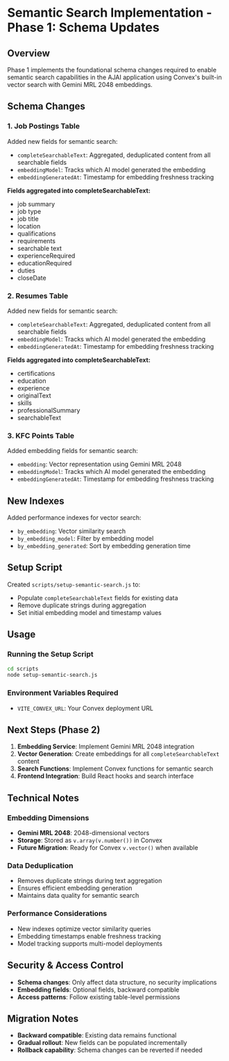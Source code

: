 # Semantic Search Implementation - Phase 1: Schema Updates

## Overview
Phase 1 implements the foundational schema changes required to enable semantic search capabilities in the AJAI application using Convex's built-in vector search with Gemini MRL 2048 embeddings.

## Schema Changes

### 1. Job Postings Table
Added new fields for semantic search:
- `completeSearchableText`: Aggregated, deduplicated content from all searchable fields
- `embeddingModel`: Tracks which AI model generated the embedding
- `embeddingGeneratedAt`: Timestamp for embedding freshness tracking

**Fields aggregated into completeSearchableText:**
- job summary
- job type
- job title
- location
- qualifications
- requirements
- searchable text
- experienceRequired
- educationRequired
- duties
- closeDate

### 2. Resumes Table
Added new fields for semantic search:
- `completeSearchableText`: Aggregated, deduplicated content from all searchable fields
- `embeddingModel`: Tracks which AI model generated the embedding
- `embeddingGeneratedAt`: Timestamp for embedding freshness tracking

**Fields aggregated into completeSearchableText:**
- certifications
- education
- experience
- originalText
- skills
- professionalSummary
- searchableText

### 3. KFC Points Table
Added embedding fields for semantic search:
- `embedding`: Vector representation using Gemini MRL 2048
- `embeddingModel`: Tracks which AI model generated the embedding
- `embeddingGeneratedAt`: Timestamp for embedding freshness tracking

## New Indexes
Added performance indexes for vector search:
- `by_embedding`: Vector similarity search
- `by_embedding_model`: Filter by embedding model
- `by_embedding_generated`: Sort by embedding generation time

## Setup Script
Created `scripts/setup-semantic-search.js` to:
- Populate `completeSearchableText` fields for existing data
- Remove duplicate strings during aggregation
- Set initial embedding model and timestamp values

## Usage

### Running the Setup Script
```bash
cd scripts
node setup-semantic-search.js
```

### Environment Variables Required
- `VITE_CONVEX_URL`: Your Convex deployment URL

## Next Steps (Phase 2)
1. **Embedding Service**: Implement Gemini MRL 2048 integration
2. **Vector Generation**: Create embeddings for all `completeSearchableText` content
3. **Search Functions**: Implement Convex functions for semantic search
4. **Frontend Integration**: Build React hooks and search interface

## Technical Notes

### Embedding Dimensions
- **Gemini MRL 2048**: 2048-dimensional vectors
- **Storage**: Stored as `v.array(v.number())` in Convex
- **Future Migration**: Ready for Convex `v.vector()` when available

### Data Deduplication
- Removes duplicate strings during text aggregation
- Ensures efficient embedding generation
- Maintains data quality for semantic search

### Performance Considerations
- New indexes optimize vector similarity queries
- Embedding timestamps enable freshness tracking
- Model tracking supports multi-model deployments

## Security & Access Control
- **Schema changes**: Only affect data structure, no security implications
- **Embedding fields**: Optional fields, backward compatible
- **Access patterns**: Follow existing table-level permissions

## Migration Notes
- **Backward compatible**: Existing data remains functional
- **Gradual rollout**: New fields can be populated incrementally
- **Rollback capability**: Schema changes can be reverted if needed
